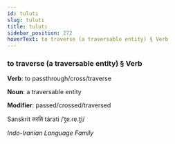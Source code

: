 ```yaml
---
id: tulutı
slug: tulutı
title: tulutı
sidebar_position: 272
hoverText: to traverse (a traversable entity) § Verb
---
```


### to traverse (a traversable entity) § Verb

**Verb**: to passthrough/cross/traverse

**Noun**: a traversable entity

**Modifier**: passed/crossed/traversed

Sanskrit तरति tárati /ˈt̪ɐ.ɾɐ.t̪i/

*Indo-Iranian Language Family*